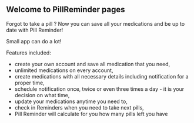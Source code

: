 ## Welcome to PillReminder pages

Forgot to take a pill ? Now you can save all your medications and be up to date with Pill Reminder! 

Small app can do a lot! 

Features included:
- create your own account and save all medication that you need,
- unlimited medications on every account,
- create medications with all necessary details including notification for a proper time,
- schedule notification once, twice or even three times a day - it is your decision on what time,
- update your medications anytime you need to,
- check in Reminders when you need to take next pills,
- Pill Reminder will calculate for you how many pills left you have

